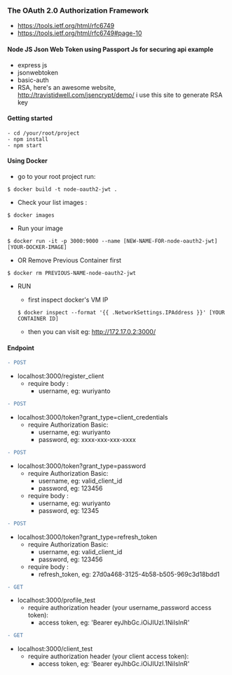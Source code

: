 ### The OAuth 2.0 Authorization Framework
- https://tools.ietf.org/html/rfc6749
- https://tools.ietf.org/html/rfc6749#page-10

#### Node JS Json Web Token using Passport Js for securing api example
- express js
- jsonwebtoken
- basic-auth
- RSA, here's an awesome website, http://travistidwell.com/jsencrypt/demo/
  i use this site to generate RSA key

#### Getting started
```shell
- cd /your/root/project
- npm install
- npm start
```

#### Using Docker
* go to your root project run:

```shell
$ docker build -t node-oauth2-jwt .
```

* Check your list images :

```shell
$ docker images
```

* Run your image

```shell
$ docker run -it -p 3000:9000 --name [NEW-NAME-FOR-node-oauth2-jwt] [YOUR-DOCKER-IMAGE]
```

* OR Remove Previous Container first

```shell
$ docker rm PREVIOUS-NAME-node-oauth2-jwt
```

* RUN
  - first inspect docker's VM IP
  ```shell
  $ docker inspect --format '{{ .NetworkSettings.IPAddress }}' [YOUR CONTAINER ID]
  ```

  - then you can visit eg: http://172.17.0.2:3000/

#### Endpoint

```diff
- POST
```
- localhost:3000/register_client
  - require body :
    - username, eg: wuriyanto

```diff
- POST
```
- localhost:3000/token?grant_type=client_credentials
  - require Authorization Basic:
    - username, eg: wuriyanto
    - password, eg: xxxx-xxx-xxx-xxxx

```diff
- POST
```
- localhost:3000/token?grant_type=password
  - require Authorization Basic:
    - username, eg: valid_client_id
    - password, eg: 123456
  - require body :
    - username, eg: wuriyanto
    - password, eg: 12345

```diff
- POST
```
- localhost:3000/token?grant_type=refresh_token
  - require Authorization Basic:
    - username, eg: valid_client_id
    - password, eg: 123456
  - require body :
      - refresh_token, eg: 27d0a468-3125-4b58-b505-969c3d18bdd1

```diff
- GET
```
- localhost:3000/profile_test
    - require authorization header (your username_password access token):
      - access token, eg: 'Bearer eyJhbGc.iOiJIUzI.1NiIsInR'

```diff
- GET
```
- localhost:3000/client_test
    - require authorization header (your client access token):
      - access token, eg: 'Bearer eyJhbGc.iOiJIUzI.1NiIsInR'
